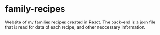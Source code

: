 # family-recipes
Website of my families recipes created in React. The back-end is a json file that is read for data of each recipe, and other neccessary information.
